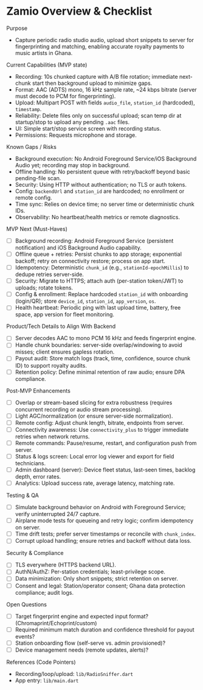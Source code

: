 # Zamio Overview & Checklist

Purpose
- Capture periodic radio studio audio, upload short snippets to server for fingerprinting and matching, enabling accurate royalty payments to music artists in Ghana.

Current Capabilities (MVP state)
- Recording: 10s chunked capture with A/B file rotation; immediate next-chunk start then background upload to minimize gaps.
- Format: AAC (ADTS) mono, 16 kHz sample rate, ~24 kbps bitrate (server must decode to PCM for fingerprinting).
- Upload: Multipart POST with fields `audio_file`, `station_id` (hardcoded), `timestamp`.
- Reliability: Delete files only on successful upload; scan temp dir at startup/stop to upload any pending `.aac` files.
- UI: Simple start/stop service screen with recording status.
- Permissions: Requests microphone and storage.

Known Gaps / Risks
- Background execution: No Android Foreground Service/iOS Background Audio yet; recording may stop in background.
- Offline handling: No persistent queue with retry/backoff beyond basic pending-file scan.
- Security: Using HTTP without authentication; no TLS or auth tokens.
- Config: `backendUrl` and `station_id` are hardcoded; no enrollment or remote config.
- Time sync: Relies on device time; no server time or deterministic chunk IDs.
- Observability: No heartbeat/health metrics or remote diagnostics.

MVP Next (Must-Haves)
- [ ] Background recording: Android Foreground Service (persistent notification) and iOS Background Audio capability.
- [ ] Offline queue + retries: Persist chunks to app storage; exponential backoff; retry on connectivity restore; process on app start.
- [ ] Idempotency: Deterministic `chunk_id` (e.g., `stationId-epochMillis`) to dedupe retries server-side.
- [ ] Security: Migrate to HTTPS; attach auth (per-station token/JWT) to uploads; rotate tokens.
- [ ] Config & enrollment: Replace hardcoded `station_id` with onboarding (login/QR); store `device_id`, `station_id`, `app_version`, `os`.
- [ ] Health heartbeat: Periodic ping with last upload time, battery, free space, app version for fleet monitoring.

Product/Tech Details to Align With Backend
- [ ] Server decodes AAC to mono PCM 16 kHz and feeds fingerprint engine.
- [ ] Handle chunk boundaries: server-side overlap/windowing to avoid misses; client ensures gapless rotation.
- [ ] Payout audit: Store match logs (track, time, confidence, source chunk ID) to support royalty audits.
- [ ] Retention policy: Define minimal retention of raw audio; ensure DPA compliance.

Post-MVP Enhancements
- [ ] Overlap or stream-based slicing for extra robustness (requires concurrent recording or audio stream processing).
- [ ] Light AGC/normalization (or ensure server-side normalization).
- [ ] Remote config: Adjust chunk length, bitrate, endpoints from server.
- [ ] Connectivity awareness: Use `connectivity_plus` to trigger immediate retries when network returns.
- [ ] Remote commands: Pause/resume, restart, and configuration push from server.
- [ ] Status & logs screen: Local error log viewer and export for field technicians.
- [ ] Admin dashboard (server): Device fleet status, last-seen times, backlog depth, error rates.
- [ ] Analytics: Upload success rate, average latency, matching rate.

Testing & QA
- [ ] Simulate background behavior on Android with Foreground Service; verify uninterrupted 24/7 capture.
- [ ] Airplane mode tests for queueing and retry logic; confirm idempotency on server.
- [ ] Time drift tests; prefer server timestamps or reconcile with `chunk_index`.
- [ ] Corrupt upload handling; ensure retries and backoff without data loss.

Security & Compliance
- [ ] TLS everywhere (HTTPS backend URL).
- [ ] AuthN/AuthZ: Per-station credentials; least-privilege scope.
- [ ] Data minimization: Only short snippets; strict retention on server.
- [ ] Consent and legal: Station/operator consent; Ghana data protection compliance; audit logs.

Open Questions
- [ ] Target fingerprint engine and expected input format? (Chromaprint/Echoprint/custom)
- [ ] Required minimum match duration and confidence threshold for payout events?
- [ ] Station onboarding flow (self-serve vs. admin provisioned)?
- [ ] Device management needs (remote updates, alerts)?

References (Code Pointers)
- Recording/loop/upload: `lib/RadioSniffer.dart`
- App entry: `lib/main.dart`

